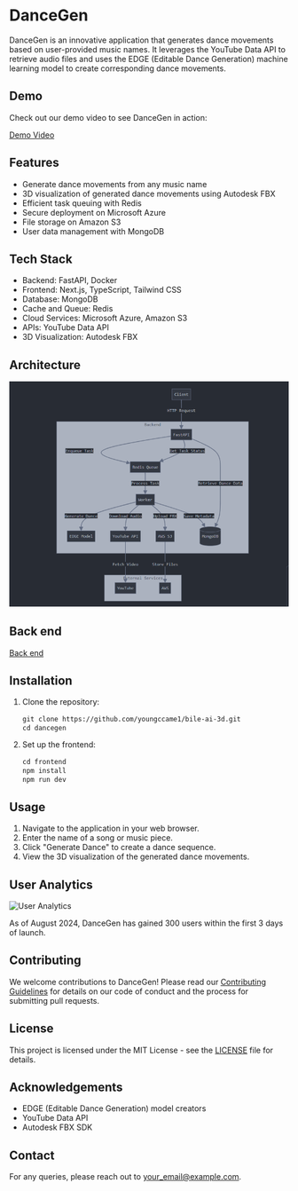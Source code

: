 # DanceGen

DanceGen is an innovative application that generates dance movements based on user-provided music names. It leverages the YouTube Data API to retrieve audio files and uses the EDGE (Editable Dance Generation) machine learning model to create corresponding dance movements.

## Demo

Check out our demo video to see DanceGen in action:

[Demo Video](./demo_video.gif)

## Features

- Generate dance movements from any music name
- 3D visualization of generated dance movements using Autodesk FBX
- Efficient task queuing with Redis
- Secure deployment on Microsoft Azure
- File storage on Amazon S3
- User data management with MongoDB

## Tech Stack

- Backend: FastAPI, Docker
- Frontend: Next.js, TypeScript, Tailwind CSS
- Database: MongoDB
- Cache and Queue: Redis
- Cloud Services: Microsoft Azure, Amazon S3
- APIs: YouTube Data API
- 3D Visualization: Autodesk FBX

## Architecture

![DanceGen Architecture](./architecture.png)

## Back end
[Back end](https://github.com/youngccame1/bile-ai)

## Installation

1. Clone the repository:
   ```
   git clone https://github.com/youngccame1/bile-ai-3d.git
   cd dancegen
   ```
3. Set up the frontend:
   ```
   cd frontend
   npm install
   npm run dev
   ```

## Usage

1. Navigate to the application in your web browser.
2. Enter the name of a song or music piece.
3. Click "Generate Dance" to create a dance sequence.
4. View the 3D visualization of the generated dance movements.

## User Analytics

![User Analytics](./user_analytics.png)

As of August 2024, DanceGen has gained 300 users within the first 3 days of launch.

## Contributing

We welcome contributions to DanceGen! Please read our [Contributing Guidelines](CONTRIBUTING.md) for details on our code of conduct and the process for submitting pull requests.

## License

This project is licensed under the MIT License - see the [LICENSE](LICENSE) file for details.

## Acknowledgements

- EDGE (Editable Dance Generation) model creators
- YouTube Data API
- Autodesk FBX SDK

## Contact

For any queries, please reach out to [your_email@example.com](mailto:your_email@example.com).
